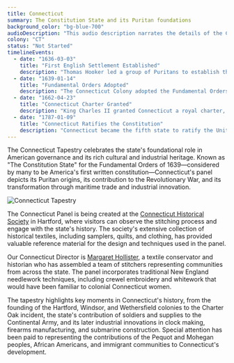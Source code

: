```yaml
---
title: Connecticut
summary: The Constitution State and its Puritan foundations
background_color: "bg-blue-700"
audioDescription: "This audio description narrates the details of the Connecticut Tapestry, which depicts the state's Puritan origins, its contribution to American governance, and its industrial innovations."
colony: "CT"
status: "Not Started"
timelineEvents:
  - date: "1636-03-03"
    title: "First English Settlement Established"
    description: "Thomas Hooker led a group of Puritans to establish the first English settlement in Connecticut at Hartford, seeking greater religious and political freedom."
  - date: "1639-01-14"
    title: "Fundamental Orders Adopted"
    description: "The Connecticut Colony adopted the Fundamental Orders, considered by many to be the first written constitution in Western tradition, establishing a representative government."
  - date: "1662-04-23"
    title: "Connecticut Charter Granted"
    description: "King Charles II granted Connecticut a royal charter, officially establishing it as a colony and confirming its territorial claims and right to self-governance."
  - date: "1787-01-09"
    title: "Connecticut Ratifies the Constitution"
    description: "Connecticut became the fifth state to ratify the United States Constitution, with a vote of 128 to 40 in favor of adoption."
---
```


The Connecticut Tapestry celebrates the state's foundational role in American governance and its rich cultural and industrial heritage. Known as "The Constitution State" for the Fundamental Orders of 1639—considered by many to be America's first written constitution—Connecticut's panel depicts its Puritan origins, its contribution to the Revolutionary War, and its transformation through maritime trade and industrial innovation.

![Connecticut Tapestry](/content/tapestries/connecticut/connecticut-tapestry-main.jpg)

The Connecticut Panel is being created at the [Connecticut Historical Society](/team/historical-partners/#connecticut-historical-society) in Hartford, where visitors can observe the stitching process and engage with the state's history. The society's extensive collection of historical textiles, including samplers, quilts, and clothing, has provided valuable reference material for the design and techniques used in the panel.

Our Connecticut Director is [Margaret Hollister](/team/state-directors/#margaret-hollister), a textile conservator and historian who has assembled a team of stitchers representing communities from across the state. The panel incorporates traditional New England needlework techniques, including crewel embroidery and whitework that would have been familiar to colonial Connecticut women.

The tapestry highlights key moments in Connecticut's history, from the founding of the Hartford, Windsor, and Wethersfield colonies to the Charter Oak incident, the state's contribution of soldiers and supplies to the Continental Army, and its later industrial innovations in clock making, firearms manufacturing, and submarine construction. Special attention has been paid to representing the contributions of the Pequot and Mohegan peoples, African Americans, and immigrant communities to Connecticut's development.
